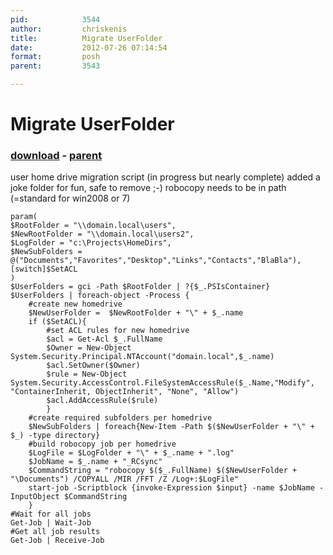 ```yaml
---
pid:            3544
author:         chriskenis
title:          Migrate UserFolder
date:           2012-07-26 07:14:54
format:         posh
parent:         3543

---
```


# Migrate UserFolder

### [download](Scripts\3544.ps1) - [parent](Scripts\3543.md)

user home drive migration script (in progress but nearly complete)
added a joke folder for fun, safe to remove ;-)
robocopy needs to be in path (=standard for win2008 or 7)

```posh
param(
$RootFolder = "\\domain.local\users",
$NewRootFolder = "\\domain.local\users2",
$LogFolder = "c:\Projects\HomeDirs",
$NewSubFolders = @("Documents","Favorites","Desktop","Links","Contacts","BlaBla"),
[switch]$SetACL
)
$UserFolders = gci -Path $RootFolder | ?{$_.PSIsContainer}
$UserFolders | foreach-object -Process {
	#create new homedrive
	$NewUserFolder =  $NewRootFolder + "\" + $_.name
	if ($SetACL){
		#set ACL rules for new homedrive
		$acl = Get-Acl $_.FullName
		$Owner = New-Object System.Security.Principal.NTAccount("domain.local",$_.name)
		$acl.SetOwner($Owner)
		$rule = New-Object System.Security.AccessControl.FileSystemAccessRule($_.Name,"Modify", "ContainerInherit, ObjectInherit", "None", "Allow")
		$acl.AddAccessRule($rule)
		}
	#create required subfolders per homedrive
	$NewSubFolders | foreach{New-Item -Path $($NewUserFolder + "\" + $_) -type directory}
	#build robocopy job per homedrive
	$LogFile = $LogFolder + "\" + $_.name + ".log"
	$JobName = $_.name + "_RCsync"
	$CommandString = "robocopy $($_.FullName) $($NewUserFolder + "\Documents") /COPYALL /MIR /FFT /Z /Log+:$LogFile"
	start-job -Scriptblock {invoke-Expression $input} -name $JobName -InputObject $CommandString
    }
#Wait for all jobs
Get-Job | Wait-Job
#Get all job results
Get-Job | Receive-Job
```

